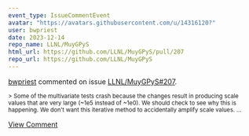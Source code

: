 ```yaml
---
event_type: IssueCommentEvent
avatar: "https://avatars.githubusercontent.com/u/14316120?"
user: bwpriest
date: 2023-12-14
repo_name: LLNL/MuyGPyS
html_url: https://github.com/LLNL/MuyGPyS/pull/207
repo_url: https://github.com/LLNL/MuyGPyS
---
```


<a href='https://github.com/bwpriest' target='_blank'>bwpriest</a> commented on issue <a href='https://github.com/LLNL/MuyGPyS/pull/207' target='_blank'>LLNL/MuyGPyS#207</a>.

<small>> Some of the multivariate tests crash because the changes result in producing scale values that are very large (~1e5 instead of ~1e0). We should check to see why this is happening. We don't want this iterative method to accidentally amplify scale values....</small>

<a href='https://github.com/LLNL/MuyGPyS/pull/207' target='_blank'>View Comment</a>